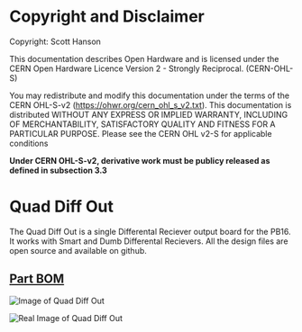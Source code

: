 # Copyright and Disclaimer
Copyright: Scott Hanson

This documentation describes Open Hardware and is licensed under the CERN Open Hardware Licence Version 2 - Strongly Reciprocal. (CERN-OHL-S)

You may redistribute and modify this documentation under the terms of the CERN OHL-S-v2 (https://ohwr.org/cern_ohl_s_v2.txt). This documentation is distributed WITHOUT ANY EXPRESS OR IMPLIED WARRANTY, INCLUDING OF MERCHANTABILITY, SATISFACTORY QUALITY AND FITNESS FOR A PARTICULAR PURPOSE. Please see the CERN OHL v2-S for applicable conditions

**Under CERN OHL-S-v2, derivative work must be publicy released as defined in subsection 3.3**

# Quad Diff Out

The Quad Diff Out is a single Differental Reciever output board for the PB16. It works with Smart and Dumb Differental Recievers. All the design files are open source and available on github.

## [Part BOM](https://github.com/computergeek1507/PB_16/raw/master/Quad_Diff_Out/Quad_Diff_Out_BOM.ods)

![Image of Quad Diff Out](https://github.com/computergeek1507/PB_16/raw/master/Quad_Diff_Out/Quad_Diff_Out.png)

![Real Image of Quad Diff Out](https://github.com/computergeek1507/PB_16/raw/master/Quad_Diff_Out/IMG_20191203_205121.jpg)



